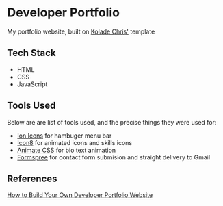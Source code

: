 # Developer Portfolio

My portfolio website, built on [Kolade Chris'][0] template

## Tech Stack

- HTML
- CSS
- JavaScript

## Tools Used

Below are are list of tools used, and the precise things they were used for:

- [Ion Icons][1] for hambuger menu bar
- [Icon8][2] for animated icons and skills icons
- [Animate CSS][3] for bio text animation
- [Formspree][4] for contact form submision and straight delivery to Gmail

## References

[How to Build Your Own Developer Portfolio Website][5]


[0]: https://github.com/Ksound22
[1]: https://ionic.io/ionicons
[2]: https://icons8.com/
[3]: https://animate.style/
[4]: https://formspree.io/
[5]: https://www.freecodecamp.org/news/how-to-build-a-developer-portfolio-website/
